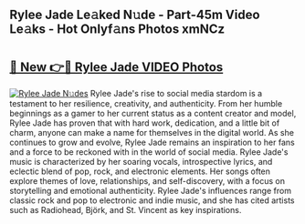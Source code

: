 ## Rylee Jade Le𝚊ked N𝚞de - Part-45m Video Le𝚊ks - Hot Onlyf𝚊ns Photos xmNCz

# <h2><a href="http://ab4029.deff.icu/?id=Rylee+Jade">🔗 New 👉🔴 Rylee Jade VIDEO Photos</a></h2>

[![Rylee Jade N𝚞des](https://i.imgur.com/rIISA9y.gif)](http://ab4029.deff.icu/?id=Rylee+Jade)
Rylee Jade's rise to social media stardom is a testament to her resilience, creativity, and authenticity. From her humble beginnings as a gamer to her current status as a content creator and model, Rylee Jade has proven that with hard work, dedication, and a little bit of charm, anyone can make a name for themselves in the digital world. As she continues to grow and evolve, Rylee Jade remains an inspiration to her fans and a force to be reckoned with in the world of social media. Rylee Jade's music is characterized by her soaring vocals, introspective lyrics, and eclectic blend of pop, rock, and electronic elements. Her songs often explore themes of love, relationships, and self-discovery, with a focus on storytelling and emotional authenticity. Rylee Jade's influences range from classic rock and pop to electronic and indie music, and she has cited artists such as Radiohead, Björk, and St. Vincent as key inspirations.
